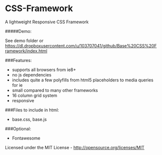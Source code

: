 CSS-Framework
=============

A lightweight Responsive CSS Framework

#####Demo: 

See demo folder or https://dl.dropboxusercontent.com/u/103707041/github/Base%20CSS%20Framework/index.html

###Features:

- supports all browsers from ie8+
- no js dependencies
- includes quite a few polyfills from html5 placeholders to media queries for ie
- small compared to many other frameworks
- 16 column grid system
- responsive

###Files to include in html: 

- base.css, base.js

###Optional: 

- Fontawesome

Licensed under the MIT License - http://opensource.org/licenses/MIT
